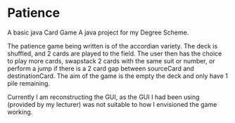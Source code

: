# Patience
A basic java Card Game
A java project for my Degree Scheme.

The patience game being written is of the accordian variety.
The deck is shuffled, and 2 cards are played to the field.
The user then has the choice to play more cards, swapstack 2 cards with the same suit or number, or perform a jump if there is a 2 card gap between sourceCard and destinationCard. The aim of the game is the empty the deck and only have 1 pile remaining.

Currently I am reconstructing the GUI, as the GUI I had been using (provided by my lecturer) was not suitable to how I envisioned the game working.
